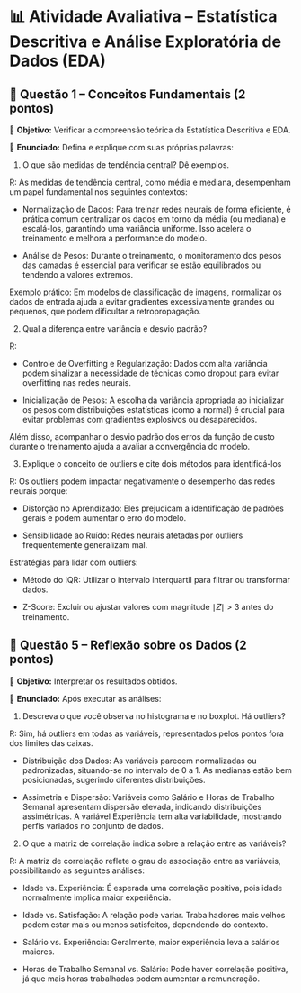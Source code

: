 # 📊 Atividade Avaliativa – Estatística Descritiva e Análise Exploratória de Dados (EDA)

## **📍 Questão 1 – Conceitos Fundamentais (2 pontos)**
📌 **Objetivo:** Verificar a compreensão teórica da Estatística Descritiva e EDA.

📝 **Enunciado:** Defina e explique com suas próprias palavras:

1. O que são medidas de tendência central? Dê exemplos.

R: As medidas de tendência central, como média e mediana, desempenham um papel fundamental nos seguintes contextos:

- Normalização de Dados: Para treinar redes neurais de forma eficiente, é prática comum centralizar os dados em torno da média (ou mediana) e escalá-los, garantindo uma variância uniforme. Isso acelera o treinamento e melhora a performance do modelo.

- Análise de Pesos: Durante o treinamento, o monitoramento dos pesos das camadas é essencial para verificar se estão equilibrados ou tendendo a valores extremos.

Exemplo prático: Em modelos de classificação de imagens, normalizar os dados de entrada ajuda a evitar gradientes excessivamente grandes ou pequenos, que podem dificultar a retropropagação.

2. Qual a diferença entre variância e desvio padrão?

R:
- Controle de Overfitting e Regularização: Dados com alta variância podem sinalizar a necessidade de técnicas como dropout para evitar overfitting nas redes neurais.

- Inicialização de Pesos: A escolha da variância apropriada ao inicializar os pesos com distribuições estatísticas (como a normal) é crucial para evitar problemas com gradientes explosivos ou desaparecidos.

Além disso, acompanhar o desvio padrão dos erros da função de custo durante o treinamento ajuda a avaliar a convergência do modelo.

3. Explique o conceito de outliers e cite dois métodos para identificá-los

R: Os outliers podem impactar negativamente o desempenho das redes neurais porque:

- Distorção no Aprendizado: Eles prejudicam a identificação de padrões gerais e podem aumentar o erro do modelo.

- Sensibilidade ao Ruído: Redes neurais afetadas por outliers frequentemente generalizam mal.

Estratégias para lidar com outliers:

- Método do IQR: Utilizar o intervalo interquartil para filtrar ou transformar dados.

- Z-Score: Excluir ou ajustar valores com magnitude ∣𝑍∣ > 3 antes do treinamento.  


## **📍 Questão 5 – Reflexão sobre os Dados (2 pontos)**
📌 **Objetivo:** Interpretar os resultados obtidos.

📝 **Enunciado:** Após executar as análises:

1. Descreva o que você observa no histograma e no boxplot. Há outliers?

R: Sim, há outliers em todas as variáveis, representados pelos pontos fora dos limites das caixas.

- Distribuição dos Dados: As variáveis parecem normalizadas ou padronizadas, situando-se no intervalo de 0 a 1. As medianas estão bem posicionadas, sugerindo diferentes distribuições.

- Assimetria e Dispersão: Variáveis como Salário e Horas de Trabalho Semanal apresentam dispersão elevada, indicando distribuições assimétricas. A variável Experiência tem alta variabilidade, mostrando perfis variados no conjunto de dados.
2. O que a matriz de correlação indica sobre a relação entre as variáveis?

R: A matriz de correlação reflete o grau de associação entre as variáveis, possibilitando as seguintes análises:

- Idade vs. Experiência: É esperada uma correlação positiva, pois idade normalmente implica maior experiência.

- Idade vs. Satisfação: A relação pode variar. Trabalhadores mais velhos podem estar mais ou menos satisfeitos, dependendo do contexto.

- Salário vs. Experiência: Geralmente, maior experiência leva a salários maiores.

- Horas de Trabalho Semanal vs. Salário: Pode haver correlação positiva, já que mais horas trabalhadas podem aumentar a remuneração.
